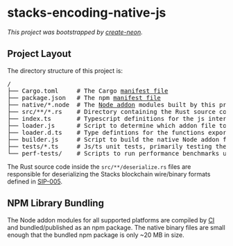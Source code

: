 # stacks-encoding-native-js

_This project was bootstrapped by [create-neon](https://www.npmjs.com/package/create-neon)._

## Project Layout

The directory structure of this project is:

<pre>
/
├── Cargo.toml     # The Cargo <a href="https://doc.rust-lang.org/cargo/reference/manifest.html">manifest file</a>
├── package.json   # The npm <a href="https://docs.npmjs.com/cli/v7/configuring-npm/package-json">manifest file</a>
├── native/*.node  # The <a href="https://nodejs.org/api/addons.html">Node addon</a> modules built by this project, these are <a href="https://en.wikipedia.org/wiki/Library_(computing)#Shared_libraries">dynamically-linked shared objects</a>
├── src/**/*.rs    # Directory containing the Rust source code for the project
├── index.ts       # Typescript definitions for the js interface exposed by the Node addon
├── loader.js      # Script to determine which addon file to load based on the executing target platform
├── loader.d.ts    # Type defintions for the functions exported by the Node addon
├── builder.js     # Script to build the native Node addon for the executing host platform
├── tests/*.ts     # Js/ts unit tests, primarily testing the Neon (rust<->nodejs) interop layer
└── perf-tests/    # Scripts to run performance benchmarks used by commands in package.json
</pre>

The Rust source code inside the `src/**/deserialize.rs` files are responsible for deserializing the Stacks blockchain wire/binary formats defined in [SIP-005](https://github.com/stacksgov/sips/blob/main/sips/sip-005/sip-005-blocks-and-transactions.md). 

## NPM Library Bundling

The Node addon modules for all supported platforms are compiled by [CI](.github/workflows/build.yml) and bundled/published as an npm package. The native binary files are small enough that the bundled npm package is only ~20 MB in size. 